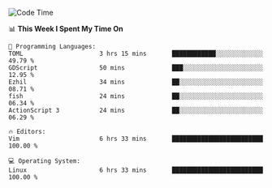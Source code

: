 <!-- [![Top Langs](https://github-readme-stats.vercel.app/api/top-langs/?username=gagahsyuja&theme=dracula&hide_border=true&border_radius=7)](https://github.com/anuraghazra/github-readme-stats) -->

<!--START_SECTION:waka-->
![Code Time](http://img.shields.io/badge/Code%20Time-178%20hrs%2040%20mins-blue)

📊 **This Week I Spent My Time On** 

```text
💬 Programming Languages: 
TOML                     3 hrs 15 mins       ████████████░░░░░░░░░░░░░   49.79 % 
GDScript                 50 mins             ███░░░░░░░░░░░░░░░░░░░░░░   12.95 % 
Ezhil                    34 mins             ██░░░░░░░░░░░░░░░░░░░░░░░   08.71 % 
fish                     24 mins             ██░░░░░░░░░░░░░░░░░░░░░░░   06.34 % 
ActionScript 3           24 mins             ██░░░░░░░░░░░░░░░░░░░░░░░   06.29 % 

🔥 Editors: 
Vim                      6 hrs 33 mins       █████████████████████████   100.00 % 

💻 Operating System: 
Linux                    6 hrs 33 mins       █████████████████████████   100.00 % 
```


<!--END_SECTION:waka-->
